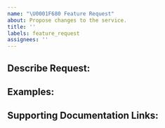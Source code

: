 ```yaml
---
name: "\U0001F680 Feature Request"
about: Propose changes to the service.
title: ''
labels: feature_request
assignees: ''
---
```


## Describe Request:

## Examples:

## Supporting Documentation Links:
